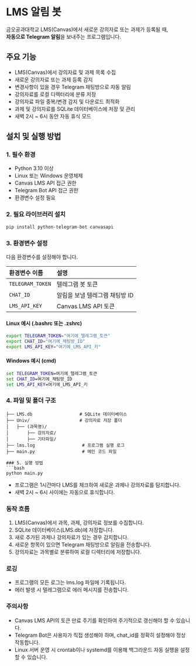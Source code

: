 # LMS 알림 봇

금오공과대학교 LMS(Canvas)에서 새로운 강의자료 또는 과제가 등록될 때,  
**자동으로 Telegram 알림**을 보내주는 프로그램입니다.

## 주요 기능

- LMS(Canvas)에서 강의자료 및 과제 목록 수집
- 새로운 강의자료 또는 과제 등록 감지
- 변경사항이 있을 경우 Telegram 채팅방으로 자동 알림
- 강의자료를 로컬 디렉터리에 분류 저장
- 강의자료 파일 중복/변경 감지 및 다운로드 최적화
- 과제 및 강의자료를 SQLite 데이터베이스에 저장 및 관리
- 새벽 2시 ~ 6시 동안 자동 휴식 모드

## 설치 및 실행 방법

### 1. 필수 환경

- Python 3.10 이상
- Linux 또는 Windows 운영체제
- Canvas LMS API 접근 권한
- Telegram Bot API 접근 권한
- 환경변수 설정 필요

### 2. 필요 라이브러리 설치

```bash
pip install python-telegram-bot canvasapi
```

### 3. 환경변수 설정

다음 환경변수를 설정해야 합니다.

| 환경변수 이름 | 설명 |
|:---|:---|
| `TELEGRAM_TOKEN` | 텔레그램 봇 토큰 |
| `CHAT_ID` | 알림을 보낼 텔레그램 채팅방 ID |
| `LMS_API_KEY` | Canvas LMS API 토큰 |

#### Linux 예시 (.bashrc 또는 .zshrc)

```bash
export TELEGRAM_TOKEN="여기에_텔레그램_토큰"
export CHAT_ID="여기에_채팅방_ID"
export LMS_API_KEY="여기에_LMS_API_키"
```

#### Windows 예시 (cmd)
```cmd
set TELEGRAM_TOKEN=여기에_텔레그램_토큰
set CHAT_ID=여기에_채팅방_ID
set LMS_API_KEY=여기에_LMS_API_키
```
### 4. 파일 및 폴더 구조

```plaintext
├── LMS.db                  # SQLite 데이터베이스
├── Univ/                   # 강의자료 저장 폴더
│   ├── (과목명)/
│       ├── 강의자료/
│       ├── 기타파일/
├── lms.log                  # 프로그램 실행 로그
├── main.py                  # 메인 코드 파일

### 5. 실행 방법
```bash
python main.py
```
- 프로그램은 1시간마다 LMS를 체크하여 새로운 과제나 강의자료를 탐지합니다.
- 새벽 2시 ~ 6시 사이에는 자동으로 휴식합니다.

### 동작 흐름
1. LMS(Canvas)에서 과목, 과제, 강의자료 정보를 수집합니다.
2. SQLite 데이터베이스(LMS.db)에 저장합니다.
3. 새로 추가된 과제나 강의자료가 있는 경우 감지합니다.
4. 새로운 항목이 있으면 Telegram 채팅방으로 알림을 전송합니다.
5. 강의자료는 과목별로 분류하여 로컬 디렉터리에 저장합니다.

### 로깅
- 프로그램의 모든 로그는 lms.log 파일에 기록됩니다.
- 에러 발생 시 텔레그램으로 에러 메시지를 전송합니다.

### 주의사항
- Canvas LMS API의 토큰 만료 주기를 확인하여 주기적으로 갱신해야 할 수 있습니다.
- Telegram Bot은 사용자가 직접 생성해야 하며, chat_id를 정확히 설정해야 정상 작동합니다.
- Linux 서버 운영 시 crontab이나 systemd를 이용해 백그라운드 자동 실행을 설정할 수 있습니다.
